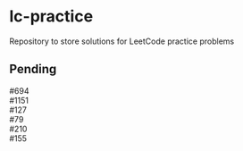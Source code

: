 # lc-practice
Repository to store solutions for LeetCode practice problems

## Pending
#694<br>
#1151<br>
#127<br>
#79<br>
#210<br>
#155<br>
